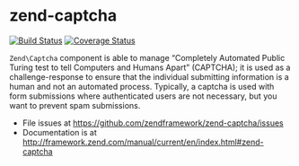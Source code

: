 # zend-captcha

[![Build Status](https://secure.travis-ci.org/zendframework/zend-captcha.svg?branch=master)](https://secure.travis-ci.org/zendframework/zend-captcha)
[![Coverage Status](https://coveralls.io/repos/zendframework/zend-captcha/badge.svg?branch=master)](https://coveralls.io/r/zendframework/zend-captcha)

`Zend\Captcha` component is able to manage “Completely Automated Public Turing
test to tell Computers and Humans Apart” (CAPTCHA); it is used as a challenge-response
to ensure that the individual submitting information is a human and not an
automated process. Typically, a captcha is used with form submissions where
authenticated users are not necessary, but you want to prevent spam submissions.


- File issues at https://github.com/zendframework/zend-captcha/issues
- Documentation is at http://framework.zend.com/manual/current/en/index.html#zend-captcha
